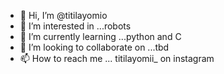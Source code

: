 - 👋 Hi, I’m @titilayomio
- 👀 I’m interested in ...robots
- 🌱 I’m currently learning ...python and C
- 💞️ I’m looking to collaborate on ...tbd
- 📫 How to reach me ... titilayomii_ on instagram

<!---
titilayomio/titilayomio is a ✨ special ✨ repository because its `README.md` (this file) appears on your GitHub profile.
You can click the Preview link to take a look at your changes.
--->
